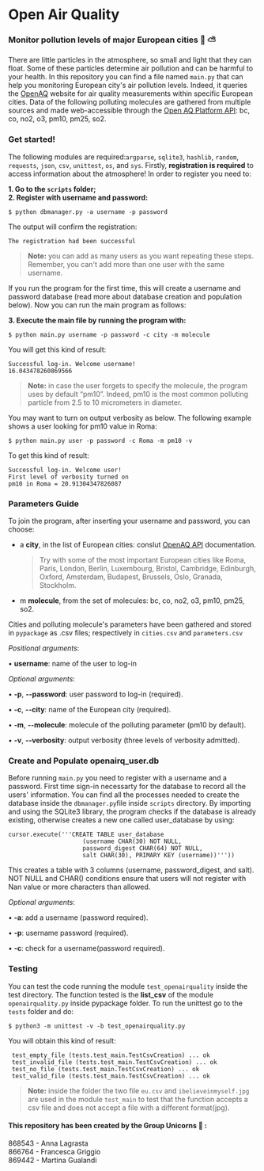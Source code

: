 # Open Air Quality
### Monitor pollution levels of major European cities :deciduous_tree: :partly_sunny:

There are little particles in the atmosphere, so small and light that they can float. Some of these particles determine air pollution and can be harmful to your health. In this repository you can find a file named ```main.py``` that can help you monitoring European city's air pollution levels. Indeed, it queries the [OpenAQ](https://openaq.org) website for air quality measurements within specific European cities. Data of the following polluting molecules are gathered from multiple sources and made web-accessible through the [Open AQ Platform API](https://docs.openaq.org/): bc, co, no2, o3, pm10, pm25, so2.


### Get started!
The following modules are required:```argparse```, ```sqlite3```, ```hashlib```, ```random```, ```requests```, ```json```, ```csv```, ```unittest```, ```os```, and ```sys```.
Firstly, **registration is required** to access information about the atmosphere!
In order to register you need to: 

**1. Go to the ```scripts``` folder;** <br/>
**2. Register with username and password:**
```
$ python dbmanager.py -a username -p password  
```
The output will confirm the registration:
```
The registration had been successful
```
> **Note:** you can add as many users as you want repeating these steps. Remember, you can't add more than one user with the same username.


If you run the program for the first time, this will create a username and password database (read more about database creation and population below). Now you can run the main program as follows:

**3. Execute the main file by running the program with:**
```
$ python main.py username -p password -c city -m molecule
```

You will get this kind of result:	
```
Successful log-in. Welcome username!
16.043478260869566
```
> **Note:** in case the user forgets to specify the molecule, the program uses by default “pm10”. Indeed, pm10 is the most common polluting particle from 2.5 to 10 micrometers in diameter.


You may want to turn on output verbosity as below. The following example shows a user looking for pm10 value in Roma: 
```
$ python main.py user -p password -c Roma -m pm10 -v 
``` 
To get this kind of result:
```
Successful log-in. Welcome user!
First level of verbosity turned on
pm10 in Roma = 20.91304347826087 
```

### Parameters Guide
To join the program, after inserting your username and password, you can choose:
- a **city**, in the list of European cities: conslut [OpenAQ API](https://api.openaq.org/v1/cities) documentation. 
  > Try with some of the most important European cities like Roma, Paris, London, Berlin, Luxembourg, Bristol, Cambridge, Edinburgh, Oxford, Amsterdam, Budapest, Brussels, Oslo, Granada, Stockholm.
- m **molecule**, from the set of molecules: bc, co, no2, o3, pm10, pm25, so2.<br/>

Cities and polluting molecule's parameters have been gathered and stored in ```pypackage``` as .csv files; respectively in ```cities.csv``` and ```parameters.csv```

*Positional arguments*:

• **username**: name of the user to log-in

*Optional arguments*:

•	**-p**, **--password**: user password to log-in (required).

•	**-c**, **--city**: name of the European city (required).

•	**-m**, **--molecule**: molecule of the polluting parameter (pm10 by default).

•	**-v**, **--verbosity**: output verbosity (three levels of verbosity admitted).



### Create and Populate openairq_user.db
Before running ```main.py``` you need to register with a username and a password. First time sign-in necessarty for the database to record all the users' information. You can find all the processes needed to create the database inside the ```dbmanager.py```file inside ```scripts``` directory. 
By importing and using the SQLite3 library, the program checks if the database is already existing, otherwise creates a new one called user_database by using: 
```
cursor.execute('''CREATE TABLE user_database
                     (username CHAR(30) NOT NULL,
                     password_digest CHAR(64) NOT NULL,
                     salt CHAR(30), PRIMARY KEY (username))'''))
```
 
This creates a table with 3 columns (username, password_digest, and salt). NOT NULL and CHAR() conditions ensure that users will not register with Nan value or more characters than allowed.

*Optional arguments*:

•	**-a**: add a username (password required).

•	**-p**: username password (required).

•	**-c**: check for a username(password required).




### Testing 
You can test the code running the module ```test_openairquality``` inside the test directory. The function tested is the **list_csv** of the module ```openairquality.py``` inside pypackage folder.
To run the unittest go to the ```tests``` folder and do:
```
$ python3 -m unittest -v -b test_openairquality.py
```
You will obtain this kind of result: 
```
 test_empty_file (tests.test_main.TestCsvCreation) ... ok
 test_invalid_file (tests.test_main.TestCsvCreation) ... ok
 test_no_file (tests.test_main.TestCsvCreation) ... ok
 test_valid_file (tests.test_main.TestCsvCreation) ... ok
```
> **Note:** inside the folder the two file ```eu.csv``` and ```ibelieveinmyself.jpg``` are used in the module ```test_main``` to test that the function accepts a csv file and does not accept a file with a different format(jpg).



#### This repository has been created by the Group Unicorns :unicorn: :
868543 - Anna Lagrasta <br/>
866764 - Francesca Griggio <br/>
869442 - Martina Gualandi
